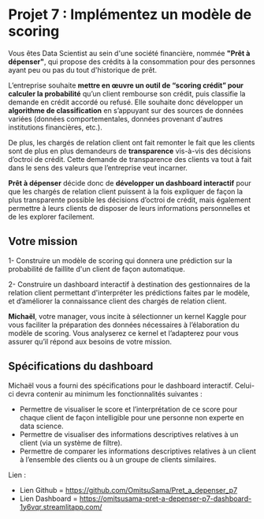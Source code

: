 # Projet 7 : Implémentez un modèle de scoring

Vous êtes Data Scientist au sein d'une société financière, nommée **"Prêt à dépenser"**, qui propose des crédits à la consommation pour des personnes ayant peu ou pas du tout d'historique de prêt.

L’entreprise souhaite **mettre en œuvre un outil de “scoring crédit” pour calculer la probabilité** qu’un client rembourse son crédit, puis classifie la demande en crédit accordé ou refusé. Elle souhaite donc développer un **algorithme de classification** en s’appuyant sur des sources de données variées (données comportementales, données provenant d'autres institutions financières, etc.).

De plus, les chargés de relation client ont fait remonter le fait que les clients sont de plus en plus demandeurs de **transparence** vis-à-vis des décisions d’octroi de crédit. Cette demande de transparence des clients va tout à fait dans le sens des valeurs que l’entreprise veut incarner.

**Prêt à dépenser** décide donc de **développer un dashboard interactif** pour que les chargés de relation client puissent à la fois expliquer de façon la plus transparente possible les décisions d’octroi de crédit, mais également permettre à leurs clients de disposer de leurs informations personnelles et de les explorer facilement.

## Votre mission

1- Construire un modèle de scoring qui donnera une prédiction sur la probabilité de faillite d'un client de façon automatique. 

2- Construire un dashboard interactif à destination des gestionnaires de la relation client permettant d'interpréter les prédictions faites par le modèle, et d’améliorer la connaissance client des chargés de relation client.

**Michaël**, votre manager, vous incite à sélectionner un kernel Kaggle pour vous faciliter la préparation des données nécessaires à l’élaboration du modèle de scoring. Vous analyserez ce kernel et l’adapterez pour vous assurer qu’il répond aux besoins de votre mission.

## Spécifications du dashboard
Michaël vous a fourni des spécifications pour le dashboard interactif. Celui-ci devra contenir au minimum les fonctionnalités suivantes :

- Permettre de visualiser le score et l’interprétation de ce score pour chaque client de façon intelligible pour une personne non experte en data science.
- Permettre de visualiser des informations descriptives relatives à un client (via un système de filtre).
- Permettre de comparer les informations descriptives relatives à un client à l’ensemble des clients ou à un groupe de clients similaires.

Lien :
- Lien Github = https://github.com/OmitsuSama/Pret_a_depenser_p7
- Lien Dashboard = https://omitsusama-pret-a-depenser-p7-dashboard-1y6vqr.streamlitapp.com/